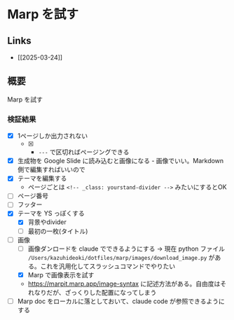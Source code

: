 # Marp を試す

## Links
- [[2025-03-24]]

## 概要
Marp を試す

### 検証結果
- [x] 1ページしか出力されない
  - [x] - `---` で区切ればページングできる
- [x] 生成物を Google Slide に読み込むと画像になる - 画像でいい。Markdown 側で編集すればいいので
- [x] テーマを編集する
	- ページごとは `<!-- _class: yourstand-divider -->` みたいにするとOK
- [ ] ページ番号
- [ ] フッター
- [x] テーマを YS っぽくする
	- [x] 背景やdivider
	- [ ] 最初の一枚(タイトル)
- [ ] 画像
	- [ ] 画像ダンロードを claude でできるようにする -> 現在 python ファイル `/Users/kazuhideoki/dotfiles/marp/images/download_image.py` がある。これを汎用化してスラッシュコマンドでやりたい
	- [x] Marp で画像表示を試す
	- https://marpit.marp.app/image-syntax に記述方法がある。自由度はそれなりだが、ざっくりした配置になってしまう
- [ ] Marp doc をローカルに落としておいて、claude code が参照できるようにする
